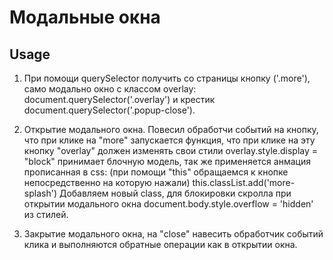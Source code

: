 # Модальные окна

## Usage
  1. При помощи querySelector получить со страницы кнопку ('.more'), само модально окно с классом overlay: document.querySelector('.overlay') и крестик document.querySelector('.popup-close').
  
  2. Открытие модального окна. Повесил обработчи событий на кнопку, что при клике на "more" запускается функция, что при клике на эту кнопку "overlay" должен изменять свои стили overlay.style.display = "block" принимает блочную модель, так же применяется анмация прописанная в css: (при помощи "this" обращаемся к кнопке непосредственно на которую нажали) this.classList.add('more-splash') Добавляем новый class,
  для блокировки скролла при открытии модального окна document.body.style.overflow = 'hidden' из стилей.
  3. Закрытие модального окна, на "close" навесить обработчик событий клика и выполняются обратные операции как в открытии окна.
